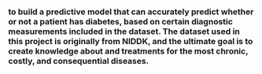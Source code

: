 ### to build a predictive model that can accurately predict whether or not a patient has diabetes, based on certain diagnostic measurements included in the dataset. The dataset used in this project is originally from NIDDK, and the ultimate goal is to create knowledge about and treatments for the most chronic, costly, and consequential diseases.
